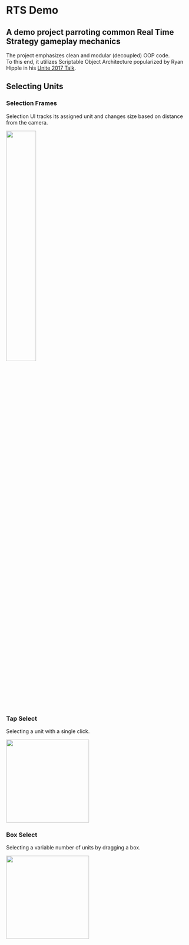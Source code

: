 # RTS Demo
## A demo project parroting common Real Time Strategy gameplay mechanics

The project emphasizes clean and modular (decoupled) OOP code.  
To this end, it utilizes Scriptable Object Architecture popularized by Ryan Hipple in his [Unite 2017 Talk](https://www.youtube.com/watch?v=raQ3iHhE_Kk).



## Selecting Units

### Selection Frames

Selection UI tracks its assigned unit and changes size based on distance from the camera.

<img src="https://user-images.githubusercontent.com/26883837/227596121-0fbb9b80-974f-4999-92b8-5636f0e49a17.gif" width = 40% height = 40%>

### Tap Select
Selecting a unit with a single click.

<img src="https://user-images.githubusercontent.com/26883837/227569134-caebde97-3dc0-44f0-9440-f451cec1063f.gif" width = 225 height = 225>

### Box Select
Selecting a variable number of units by dragging a box.

<img src="https://user-images.githubusercontent.com/26883837/227598929-ed88c162-1379-470e-a67d-c692d415d7b0.gif" width = 225 height = 225>

